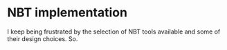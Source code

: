 # NBT implementation

I keep being frustrated by the selection of NBT tools
available and some of their design choices. So.

